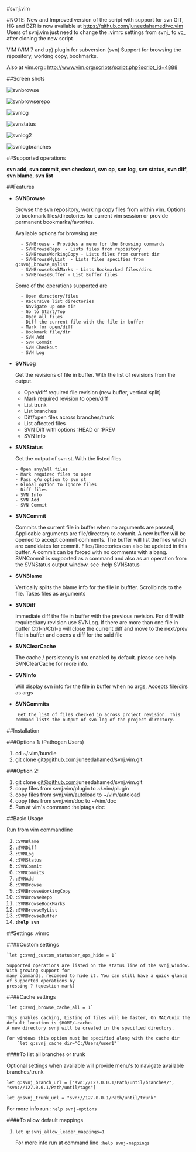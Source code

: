#svnj.vim

#NOTE:  New and Improved version of the script with support for svn GIT, HG and BZR is now available at https://github.com/juneedahamed/vc.vim
 Users of svnj.vim just need to change the .vimrc settings from svnj_ to vc_ after cloning the new script
 
VIM (VIM 7 and up) plugin for subversion (svn)
Support for browsing the repository, working copy, bookmarks.

Also at vim.org : http://www.vim.org/scripts/script.php?script_id=4888

##Screen shots

![svnbrowse][1]

![svnbrowserepo][2]

![svnlog][3]

![svnstatus][4]

![svnlog2][5]

![svnlogbranches][6]


##Supported operations

 **svn add**, **svn commit**, **svn checkout**, **svn cp**,
 **svn log**, **svn status**, **svn diff**, **svn blame**, **svn list**

##Features
* <b>SVNBrowse</b>

    Browse the svn repository, working copy files from within vim. Options to 
    bookmark files/directories for current vim session or provide permanent 
    bookmarks/favorites.
    
    Available options for browsing are
    
        - SVNBrowse - Provides a menu for the Browsing commands
        - SVNBrowseRepo  - Lists files from repository
        - SVNBrowseWorkingCopy - Lists files from current dir
        - SVNBrowseMyList  - Lists files specifies from g:svnj_browse_mylist
        - SVNBrowseBookMarks - Lists Bookmarked files/dirs
        - SVNBrowseBuffer - List Buffer files

    Some of the operations supported are
    
        - Open directory/files
        - Recursive list directories
        - Navigate up one dir
        - Go to Start/Top
        - Open all files
        - Diff the current file with the file in buffer
        - Mark for open/diff
        - Bookmark file/dir
        - SVN Add
        - SVN Commit
        - SVN Checkout 
        - SVN Log
    
* <b>SVNLog</b>

	Get the revisions of file in buffer. With the list of revisions from the output.
    
     - Open/diff required file revision (new buffer, vertical split)
     - Mark required revision to open/diff
     - List trunk
     - List branches
     - Diff/open files across branches/trunk
     - List affected files 
     - SVN Diff with options :HEAD or :PREV
     - SVN Info

*  <b>SVNStatus</b>

	Get the output of svn st. With the listed files
	
       - Open any/all files
       - Mark required files to open
       - Pass q/u option to svn st
       - Global option to ignore files
       - Diff files
       - SVN Info
       - SVN Add
       - SVN Commit


* <b>SVNCommit</b>

     Commits the current file in buffer when no arguments are passed, Applicable arguments are 
     file/directory to commit. A new buffer will be opened to accept commit comments. The
     buffer will list the files which are candidates for commit. Files/Directories can also be
     updated in this buffer. A commit can be forced with no comments with a bang.
     SVNCommit is supported as a command and also as an operation from the SVNStatus output 
     window. see :help SVNStatus
     
* <b>SVNBlame</b>
     
     Vertically splits the blame info for the file in bufffer. Scrollbinds to the file.
     Takes files as arguments

* <b>SVNDiff</b>

    Immediate diff the file in buffer with the previous revision. For diff with required/any
    revision use SVNLog. If there are more than one file in buffer Ctrl-n/Ctrl-p will
    close the current diff and move to the next/prev file in buffer and opens a diff for
    the said file

* <b>SVNClearCache</b>
     
    The cache / persistency is not enabled by default. please see help SVNClearCache for more info.

* <b>SVNInfo</b>
     
    Will display svn info for the file in buffer when no args, Accepts file/dirs as args

* <b>SVNCommits</b>

       Get the list of files checked in across project revision. This command lists the output of svn log of the project directory.  
     

##Installation

###Options 1:  (Pathogen Users)

1. cd ~/.vim/bundle
2. git clone git@github.com:juneedahamed/svnj.vim.git

###Option 2:

1. git clone git@github.com:juneedahamed/svnj.vim.git
2. copy files from svnj.vim/plugin to ~/.vim/plugin
3. copy files from svnj.vim/autoload to ~/vim/autoload
4. copy files from svnj.vim/doc to ~/vim/doc
5. Run at vim's command    :helptags doc

##Basic Usage

Run from vim commandline

1. `:SVNBlame`
2. `:SVNDiff`
3. `:SVNLog`
4. `:SVNStatus`
5. `:SVNCommit`
6. `:SVNCommits`
7. `:SVNAdd`
8. `:SVNBrowse`
9. `:SVNBrowseWorkingCopy`
10. `:SVNBrowseRepo`
11. `:SVNBrowseBookMarks`
12. `:SVNBrowseMyList`
12. `:SVNBrowseBuffer`
13. **`:help svn`**

##Settings .vimrc 

####Custom settings

    `let g:svnj_custom_statusbar_ops_hide = 1`
    
    Supported operations are listed on the status line of the svnj_window. With growing support for
    many commands, recomend to hide it. You can still have a quick glance of supported operations by
    pressing ? (question-mark)

####Cache settings

    `let g:svnj_browse_cache_all = 1`

    This enables caching, Listing of files will be faster, On MAC/Unix the default location is $HOME/.cache.
    A new directory svnj will be created in the specified directory.

    For windows this option must be specified along with the cache dir
        `let g:svnj_cache_dir="C:/Users/user1"`

####To list all branches or trunk

   Optional settings when available will provide menu's to navigate available branches/trunk

   `let g:svnj_branch_url = ["svn://127.0.0.1/Path/until/branches/", "svn://127.0.0.1/Path/until/tags"]`

   `let g:svnj_trunk_url = "svn://127.0.0.1/Path/until/trunk"`

   For more info run `:help svnj-options`

####To allow default mappings
1. `let g:svnj_allow_leader_mappings=1`

    For more info run at command line `:help svnj-mappings`
    
[1]: http://i.imgur.com/GplIbo2.png
[2]: http://i.imgur.com/Vl9pmoI.png
[3]: http://i.imgur.com/oY6E2kP.png
[4]: http://i.imgur.com/I69Mny2.png
[5]: http://i.imgur.com/QskUigu.png
[6]: http://i.imgur.com/GTBhjVT.png

